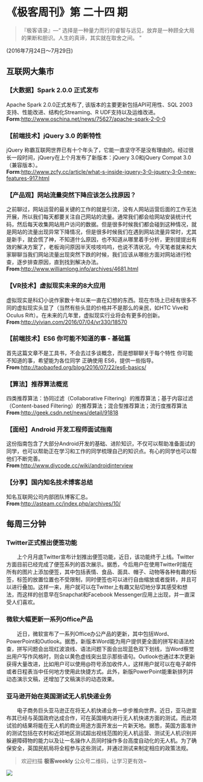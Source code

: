 # 《极客周刊》第 二十四 期

>『极客语录』—“  选择是一种量力而行的睿智与远见，放弃是一种顾全大局的果断和胆识。人生的真谛，其实就在取舍之间。  ”  

(2016年7月24日～7月29日)

## 互联网大集市

### 【大数据】Spark 2.0.0 正式发布

Apache Spark 2.0.0正式发布了, 该版本的主要更新包括API可用性、SQL 2003支持、性能改进、结构化Streaming、R UDF支持以及运维改进。
<br>
**Form**:<http://www.oschina.net/news/75627/apache-spark-2-0-0>

### 【前端技术】jQuery 3.0 的新特性

jQuery 称霸互联网世界已有十个年头了，它能一直坚守不是没有理由的。经过很长一段时间，jQuery在上个月发布了新版本：jQuery 3.0和jQuery Compat 3.0（兼容版本）。
<br>
**Form**:<http://www.zcfy.cc/article/what-s-inside-jquery-3-0-jquery-3-0-new-features-917.html>

### 【产品观】网站流量突然下降应该怎么找原因？

之前聊过，网站运营的最关键的工作的就是引流，没有人网站运营后面的工作无法开展，所以我们每天都要关注自己网站的流量。通常我们都会给网站安装统计代码，然后每天收集网站用户访问的数据。但是很多时候我们都会碰到这种情况，就是网站的流量出现异常下降情况，但是很多时候我们在遇到网站流量异常时，尤其是新手，就会慌了神，不知道什么原因，也不知道从哪里着手分析，更别提提出有效的解决方案了，老板询问原因半天吱吱呜呜，也说不清状况。今天笔者就来和大家聊聊当我们网站流量出现突然下跌的时候，我们应该从哪些方面对网站进行检查，逐步排查原因，直到找到解决办法。
<br>
**From**:<http://www.williamlong.info/archives/4681.html>

### 【VR技术】虚拟现实未来的8大应用

虚拟现实是科幻小说作家数十年以来一直在幻想的东西。现在市场上已经有很多不同的虚拟现实头显了（当然有些头显的价格并不是那么的亲民，如HTC Vive和Oculus Rift）。在未来的几年里，虚拟现实行业将会有更多的创新。
<br>
**From**:<http://yivian.com/2016/07/04/vr330/18570>

### 【前端技术】ES6 你可能不知道的事 - 基础篇

首先这篇文章不是工具书，不会去过多谈概念，而是想聊聊关于每个特性 你可能不知道的事，希望能为各位同学 正确使用 ES6，提供一些指导。
<br>
**From**:<http://taobaofed.org/blog/2016/07/22/es6-basics/>

### 【算法】推荐算法概览

四类推荐算法：协同过滤（Collaborative Filtering）的推荐算法；基于内容过滤（Content-based Filtering）的推荐算法；混合型推荐算法；流行度推荐算法
<br>
**From**:<http://geek.csdn.net/news/detail/91818>

### 【面经】Android 开发工程师面试指南

这份指南包含了大部分Android开发的基础、进阶知识，不仅可以帮助准备面试的同学，也可以帮助正在学习和工作的同学梳理自己的知识点。有心的同学也可以帮他们不断完善。
<br>
**From**:<http://www.diycode.cc/wiki/androidinterview>

### 【分享】国内知名技术博客总结

知名互联网公司内部团队博客汇总。
<br>
**From**:<http://asteam.cc/index.php/archives/10/>

## 每周三分钟

### Twitter正式推出便签功能

　　上个月月底Twitter宣布计划推出便签功能，近日，该功能终于上线。Twitter方面目前已经完成了便签系列的首次展示。据悉，今后用户在使用Twitter时能在所有的图片上添加便签，其中包括表情、食品、面具、帽子、动物等各种有趣的标签，标签的放置位置也不受限制，同时便签也可以进行自由缩放或者旋转，并且可以进行叠加。这样一来，用户就可以在Twitter上有趣又贴切地分享其感受和想法，而这样的创意早在Snapchat和Facebook Messenger应用上出现，并一直深受人们喜欢。

### 微软大幅更新一系列Office产品

　　近日，微软宣布了一系列Office办公产品的更新，其中包括Word、PowerPoint和Outlook。据悉，新版本Word能为用户提供更全面的拼写和语法检查，拼写问题会出现红波浪线、语法问题下面会出现蓝色双下划线，当Word察觉出用户写作风格时，则会以黄色虚线突出显示那些语句。Outlook也通过本次更新获得大量改进，比如用户可以使用@符号添加收件人，这样用户就可以在电子邮件或者日程表当中任何地方使用此快捷方式。此外，新版PowerPoint能重新排列并动态演示文稿，还增加了文稿演示的动态效果。

### 亚马逊开始在英国测试无人机快递业务

　　电子商务巨头亚马逊正在将无人机快递业务一步步推向世界。近日，亚马逊宣布其已经与英国政府达成合作，可在英国境内进行无人机快递方面的测试。而此项试验的结果将能在无人机的商业用途方面开发出一片新天地。据悉，英国方面准许的测试包括在农村和近郊地区测试超出视线范围的无人机运营、测试无人机识别并躲避障碍物的能力以及让一名操作人员同时操作多台高度自动化的无人机。为了确保安全，英国民航局将全程参与这些测试，并通过测试来制定相应的政策法规。

> 欢迎扫描 **极客weekly** 公众号二维码，让学习更有效~

![](images/weixin.jpg)
